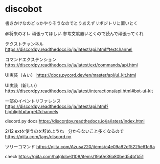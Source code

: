 # discobot
書きかけなのどっかやりそうなのでとりあえずリポジトリに置いとく　

@将来のオレ 頑張ってほしい
参考文献置いとくので読んで頑張ってくれ

テクストチャンネル
https://discordpy.readthedocs.io/ja/latest/api.html#textchannel

コマンドエクステンション
https://discordpy.readthedocs.io/ja/latest/ext/commands/api.html

UI実装（古い）
https://docs.pycord.dev/en/master/api/ui_kit.html

UI実装（新しい）
https://discordpy.readthedocs.io/ja/latest/interactions/api.html#bot-ui-kit

一部のイベントリファレンス
https://discordpy.readthedocs.io/ja/latest/api.html?highlight=target#channels

discord.py docs
https://discordpy.readthedocs.io/ja/latest/index.html

2/12 extを使うのを辞めようね　分からないこと多くなるので
https://qiita.com/tags/discord.py

ツリーコマンド
https://qiita.com/Azusa220/items/c4e09a82cf5225e61c9a

check
https://qiita.com/halglobe0108/items/19a0e36a80bed54bfb51
